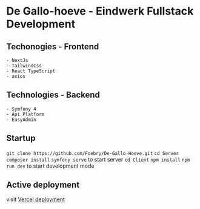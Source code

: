 # De Gallo-hoeve  -  Eindwerk Fullstack Development

## Techonogies - Frontend
	- NextJs
	- TailwindCss
	- React TypeScript
	- axios

## Technologies - Backend
	- Symfony 4
	- Api Platform
	- EasyAdmin

## Startup
`git clone https://github.com/Foebry/De-Gallo-Hoeve.git`
`cd Server`
`composer install`
`symfony serve` to start server
`cd Client`
`npm install`
`npm run dev` to start development mode


## Active deployment
visit [Vercel deployment](https://de-gallo-hoeve.vercel.app/)
